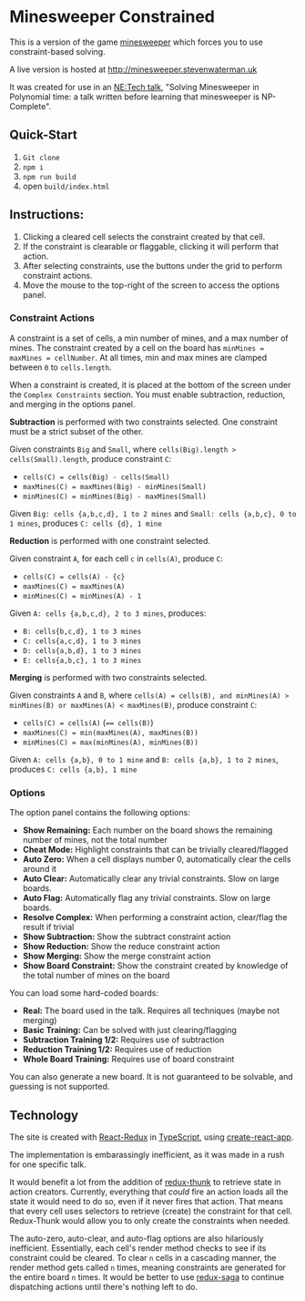 # Minesweeper Constrained

This is a version of the game [minesweeper](https://en.wikipedia.org/wiki/Minesweeper_(video_game)) which forces you to use constraint-based solving.

A live version is hosted at http://minesweeper.stevenwaterman.uk

It was created for use in an [NE:Tech talk](https://www.meetup.com/NE-Tech/events/267298193/), "Solving Minesweeper in Polynomial time: a talk written before learning that minesweeper is NP-Complete".

## Quick-Start

1. `Git clone`
2. `npm i`
3. `npm run build`
4. open `build/index.html`

## Instructions:

1. Clicking a cleared cell selects the constraint created by that cell.
2. If the constraint is clearable or flaggable, clicking it will perform that action.
3. After selecting constraints, use the buttons under the grid to perform constraint actions.
4. Move the mouse to the top-right of the screen to access the options panel.

### Constraint Actions

A constraint is a set of cells, a min number of mines, and a max number of mines.
The constraint created by a cell on the board has `minMines = maxMines = cellNumber`.
At all times, min and max mines are clamped between `0` to `cells.length`.

When a constraint is created, it is placed at the bottom of the screen under the `Complex Constraints` section.
You must enable subtraction, reduction, and merging in the options panel.

**Subtraction** is performed with two constraints selected.
One constraint must be a strict subset of the other.

Given constraints `Big` and `Small`, where `cells(Big).length > cells(Small).length`, produce constraint `C`:

* `cells(C) = cells(Big) - cells(Small)`
* `maxMines(C) = maxMines(Big) - minMines(Small)`
* `minMines(C) = minMines(Big) - maxMines(Small)`

Given `Big: cells {a,b,c,d}, 1 to 2 mines` and `Small: cells {a,b,c}, 0 to 1 mines`, produces `C: cells {d}, 1 mine`

**Reduction** is performed with one constraint selected.

Given constraint `A`, for each cell `c` in `cells(A)`, produce `C`:

* `cells(C) = cells(A) - {c}`
* `maxMines(C) = maxMines(A)`
* `minMines(C) = minMines(A) - 1`

Given `A: cells {a,b,c,d}, 2 to 3 mines`, produces:

* `B: cells{b,c,d}, 1 to 3 mines`
* `C: cells{a,c,d}, 1 to 3 mines`
* `D: cells{a,b,d}, 1 to 3 mines`
* `E: cells{a,b,c}, 1 to 3 mines`

**Merging** is performed with two constraints selected.

Given constraints `A` and `B`, where `cells(A) = cells(B), and minMines(A) > minMines(B) or maxMines(A) < maxMines(B)`, produce constraint `C`:

* `cells(C) = cells(A)` (`== cells(B)`)
* `maxMines(C) = min(maxMines(A), maxMines(B))`
* `minMines(C) = max(minMines(A), minMines(B))`

Given `A: cells {a,b}, 0 to 1 mine` and `B: cells {a,b}, 1 to 2 mines`, produces `C: cells {a,b}, 1 mine`

### Options

The option panel contains the following options:

* **Show Remaining:** Each number on the board shows the remaining number of mines, not the total number
* **Cheat Mode:** Highlight constraints that can be trivially cleared/flagged
* **Auto Zero:** When a cell displays number 0, automatically clear the cells around it
* **Auto Clear:** Automatically clear any trivial constraints. Slow on large boards.
* **Auto Flag:** Automatically flag any trivial constraints. Slow on large boards.
* **Resolve Complex:** When performing a constraint action, clear/flag the result if trivial
* **Show Subtraction:** Show the subtract constraint action
* **Show Reduction:** Show the reduce constraint action
* **Show Merging:** Show the merge constraint action
* **Show Board Constraint:** Show the constraint created by knowledge of the total number of mines on the board

You can load some hard-coded boards:

* **Real:** The board used in the talk. Requires all techniques (maybe not merging)
* **Basic Training:** Can be solved with just clearing/flagging
* **Subtraction Training 1/2:** Requires use of subtraction
* **Reduction Training 1/2:** Requires use of reduction
* **Whole Board Training:** Requires use of board constraint

You can also generate a new board.
It is not guaranteed to be solvable, and guessing is not supported.

## Technology

The site is created with [React-Redux](https://github.com/reduxjs/react-redux) in [TypeScript](https://www.typescriptlang.org/), using [create-react-app](https://create-react-app.dev/docs/adding-typescript/).

The implementation is embarassingly inefficient, as it was made in a rush for one specific talk.

It would benefit a lot from the addition of [redux-thunk](https://github.com/reduxjs/redux-thunk) to retrieve state in action creators.
Currently, everything that *could* fire an action loads all the state it would need to do so, even if it never fires that action.
That means that every cell uses selectors to retrieve (create) the constraint for that cell.
Redux-Thunk would allow you to only create the constraints when needed.

The auto-zero, auto-clear, and auto-flag options are also hilariously inefficient.
Essentially, each cell's render method checks to see if its constraint could be cleared.
To clear `n` cells in a cascading manner, the render method gets called `n` times, meaning constraints are generated for the entire board `n` times.
It would be better to use [redux-saga](https://github.com/redux-saga/redux-saga) to continue dispatching actions until there's nothing left to do.
